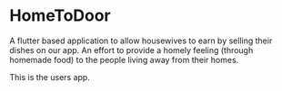 # HomeToDoor

A flutter based application to allow housewives to earn by selling their dishes on our app. An effort to provide a homely feeling (through homemade food) 
to the people living away from their homes.

This is the users app.
